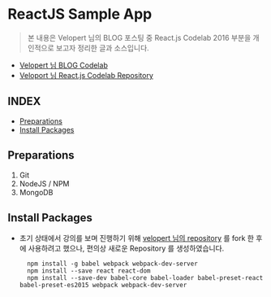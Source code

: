 # ReactJS Sample App

> 본 내용은 Velopert 님의 BLOG 포스팅 중 React.js Codelab 2016 부분을 개인적으로 보고자 정리한 글과 소스입니다.

- [Velopert 님 BLOG Codelab](https://velopert.com/1980)
- [Veloport 님 React.js Codelab Repository ](https://github.com/velopert/react-codelab-project)

## INDEX
- [Preparations](https://github.com/cliche90/reactjs_sample#preparations)
- [Install Packages](https://github.com/cliche90/reactjs_sample#install-packages)

## Preparations
1. Git
2. NodeJS / NPM
3. MongoDB

## Install Packages

- 초기 상태에서 강의를 보며 진행하기 위해 [velopert 님의 repository](https://github.com/velopert/react-codelab-project.git) 를 fork 한 후에 사용하려고 했으나, 편의상 새로운 Repository 를 생성하였습니다.

        npm install -g babel webpack webpack-dev-server
        npm install --save react react-dom
        npm install --save-dev babel-core babel-loader babel-preset-react babel-preset-es2015 webpack webpack-dev-server
